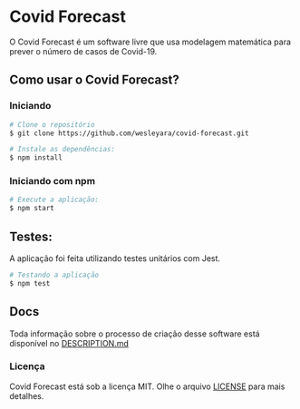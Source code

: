 # Covid Forecast

O Covid Forecast é um software livre que usa modelagem matemática para prever o número de casos de Covid-19.

## Como usar o Covid Forecast?

### Iniciando
```sh
# Clone o repositório
$ git clone https://github.com/wesleyara/covid-forecast.git

# Instale as dependências:
$ npm install
```

### Iniciando com npm
```sh
# Execute a aplicação:
$ npm start
```

## Testes:
A aplicação foi feita utilizando testes unitários com Jest.
```sh
# Testando a aplicação
$ npm test
```

## Docs

Toda informação sobre o processo de criação desse software está disponível no [DESCRIPTION.md](/docs/Description.md)

### Licença
Covid Forecast está sob a licença MIT. Olhe o arquivo [LICENSE](/LICENSE) para mais detalhes.